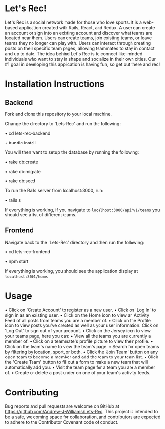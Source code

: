 # Let's Rec!
Let's Rec is a social network made for those who love sports. It is a web-based application created with Rails, React, and Redux. A user can create an account or sign into an existing account and discover what teams are located near them. Users can create teams, join existing teams, or leave teams they no longer can play with. Users can interact through creating posts on their specific team pages, allowing teammates to stay in contact and up to date. The idea behind Let's Rec is to connect like-minded individuals who want to stay in shape and socialize in their own cities. Our #1 goal in developing this application is having fun, so get out there and rec!

# Installation Instructions

## Backend

Fork and clone this repository to your local machine.

Change the directory to 'Lets-Rec' and run the following:

  • cd lets-rec-backend
  
  • bundle install
  
You will then want to setup the database by running the following:

  • rake db:create
  
  • rake db:migrate
  
  • rake db:seed
  
To run the Rails server from localhost:3000, run:

  • rails s
  
If everything is working, if you navigate to `localhost:3000/api/v1/teams` you should see a list of different teams. 

## Frontend

Navigate back to the 'Lets-Rec' directory and then run the following:

  • cd lets-rec-frontend
  
  • npm start
  
If everything is working, you should see the application display at `localhost:3001/home`.

# Usage

  • Click on 'Create Account' to register as a new user.
  • Click on 'Log In' to sign in as an existing user.
  • Click on the Home icon to view an Activity Feed of all posts from teams you are a member of.
  • Click on the Profile icon to view posts you've created as well as your user information. Click on 'Log Out' to sign out of your account.
  • Click on the Jersey icon to view your teams page, here you can:
    • View all the teams you are currently a member of.
    • Click on a teammate's profile picture to view their profile.
    • Click on the team's name to view the team's page.
    • Search for open teams by filtering by location, sport, or both.
    • Click the 'Join Team' button on any open team to become a member and add the team to your team list.
    • Click the 'Create Team' button to fill out a form to make a new team that will automatically add you.
  • Visit the team page for a team you are a member of. 
  • Create or delete a post under on one of your team's activity feeds.
  
# Contributing

Bug reports and pull requests are welcome on GitHub at https://github.com/Andrew-J-Williams/Lets-Rec. This project is intended to be a safe, welcoming space for collaboration, and contributors are expected to adhere to the Contributor Covenant code of conduct.
